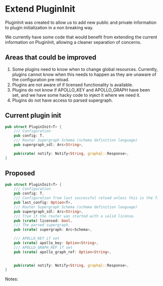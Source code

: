 # Extend PluginInit

PluginInit was created to allow us to add new public and private information to plugin initialization in a non breaking way.

We currently have some code that would benefit from extending the current information on PluginInit, allowing a cleaner separation of concerns.

## Areas that could be improved

1. Some plugins need to know when to change global resources. Currently, plugins cannot know when this needs to happen as they are unaware of the configuration pre reload.
2. Plugins are not aware of if licensed functionality is available.
3. Plugins do not know if APOLLO_KEY and APOLLO_GRAPH have been set, and we have some hacky code to inject it where we need it.
4. Plugins do not have access to parsed supergraph.


## Current plugin init

```rust 
pub struct PluginInit<T> {
    /// Configuration
    pub config: T,
    /// Router Supergraph Schema (schema definition language)
    pub supergraph_sdl: Arc<String>,

    pub(crate) notify: Notify<String, graphql::Response>,
}
```

## Proposed

```rust 
pub struct PluginInit<T> {
    /// Configuration
    pub config: T,
    /// Configuration from last successful reload unless this is the first load.
    pub last_config: Option<T>,
    /// Router Supergraph Schema (schema definition language)
    pub supergraph_sdl: Arc<String>,
    /// True it the router was started with a valid license.
    pub (crate) licensed: bool,
    /// The parsed supergraph.
    pub (crate) supergraph: Arc<Schema>,

    /// APOLLO_KEY if set
    pub (crate) apollo_key: Option<String>,
    /// APOLLO_GRAPH_REF if set
    pub (crate) apollo_graph_ref: Option<String>,

    
    pub(crate) notify: Notify<String, graphql::Response>,
}
```


Notes:
